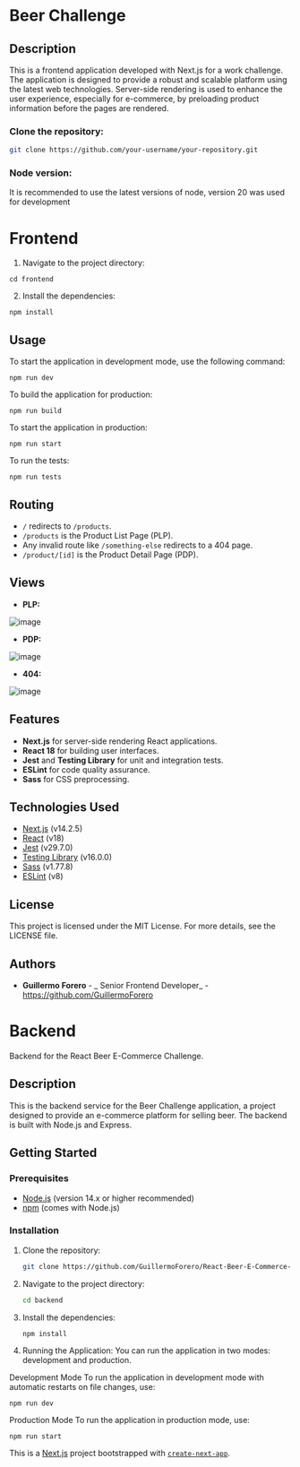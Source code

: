 # Beer Challenge 

## Description
This is a frontend application developed with Next.js for a work challenge. The application is designed to provide a robust and scalable platform using the latest web technologies. Server-side rendering is used to enhance the user experience, especially for e-commerce, by preloading product information before the pages are rendered.
### Clone the repository:
   ```bash
   git clone https://github.com/your-username/your-repository.git
```

### Node version:
It is recommended to use the latest versions of node, version 20 was used for development

# Frontend

 1. Navigate to the project directory: 

 `cd frontend`

 2. Install the dependencies:

`npm install`

## Usage
To start the application in development mode, use the following command:

    npm run dev

To build the application for production:

    npm run build
    
To start the application in production:

    npm run start
To run the tests:

    npm run tests

## Routing
 - `/` redirects to `/products`.
 - `/products` is the Product List Page (PLP).
 - Any invalid route like `/something-else` redirects to a 404 page.
 - `/product/[id]` is the Product Detail Page (PDP).

## Views
- **PLP:**

![image](https://github.com/user-attachments/assets/319992ec-b9fb-4193-8fd4-4fde5c4b6de1)

- **PDP:**

![image](https://github.com/user-attachments/assets/79949605-0b8a-4a84-b279-f826c66f111b)


- **404:**

![image](https://github.com/user-attachments/assets/954b4fdd-1712-4764-a5a8-f02d8549d9f1)


## Features

-   **Next.js** for server-side rendering React applications.
-   **React 18** for building user interfaces.
-   **Jest** and **Testing Library** for unit and integration tests.
-   **ESLint** for code quality assurance.
-   **Sass** for CSS preprocessing.

## Technologies Used

-   [Next.js](https://nextjs.org/) (v14.2.5)
-   [React](https://reactjs.org/) (v18)
-   [Jest](https://jestjs.io/) (v29.7.0)
-   [Testing Library](https://testing-library.com/) (v16.0.0)
-   [Sass](https://sass-lang.com/) (v1.77.8)
-   [ESLint](https://eslint.org/) (v8)

## License

This project is licensed under the MIT License. For more details, see the LICENSE file.

## Authors

-   **Guillermo Forero** - _ Senior Frontend Developer_ - https://github.com/GuillermoForero

# Backend

Backend for the React Beer E-Commerce Challenge.

## Description

This is the backend service for the Beer Challenge application, a project designed to provide an e-commerce platform for selling beer. The backend is built with Node.js and Express.

## Getting Started

### Prerequisites

- [Node.js](https://nodejs.org/) (version 14.x or higher recommended)
- [npm](https://www.npmjs.com/) (comes with Node.js)

### Installation

1. Clone the repository:

   ```sh
   git clone https://github.com/GuillermoForero/React-Beer-E-Commerce-Challenge/

2. Navigate to the project directory:

   ```sh
   cd backend

3. Install the dependencies:

   ```sh
   npm install

4. Running the Application:
You can run the application in two modes: development and production.

Development Mode
To run the application in development mode with automatic restarts on file changes, use:

 

    npm run dev

Production Mode
To run the application in production mode, use:

    npm run start

This is a [Next.js](https://nextjs.org/) project bootstrapped with [`create-next-app`](https://github.com/vercel/next.js/tree/canary/packages/create-next-app).
